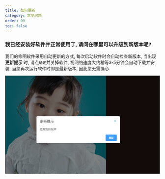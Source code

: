 ```yaml
---
title: 如何更新
category: 常见问题
order: 99
toc: false
---
```


### 我已经安装好软件并正常使用了, 请问在哪里可以升级到新版本呢?
我们的修图软件采用自动更新的方式, 每次启动软件时会自动检查新版本, 当出现 **更新提示** 时, 请点`确定`并关掉软件, 视网络速度大约稍等3-5分钟会自动下载并安装, 当您再次运行软件时即是最新版本, 因此您无需操心.

![update](/images/update/update-tip.png)
